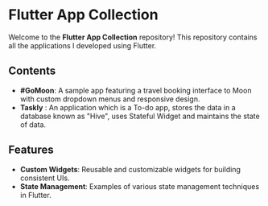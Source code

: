 # Flutter App Collection

Welcome to the **Flutter App Collection** repository! This repository contains all the applications I developed using Flutter.

## Contents

- **#GoMoon**: A sample app featuring a travel booking interface to Moon with custom dropdown menus and responsive design.
- **Taskly** : An application which is a To-do app, stores the data in a database known as "Hive", uses Stateful Widget and maintains the state of data.
 
## Features

- **Custom Widgets**: Reusable and customizable widgets for building consistent UIs.
- **State Management**: Examples of various state management techniques in Flutter.
<!-- - **Responsive Design**: Layouts that adapt to different screen sizes and orientations.
- **Animations**: Smooth and engaging animations to enhance user experience.
- **Networking**: Integration with REST APIs and data handling.
- **Persistence**: Local storage solutions using SQLite and shared preferences. -->

 <!-- [![HitCount](https://hits.dwyl.com/himanshuchopade97/Flutter_Project.svg?style=flat-square&show=unique)](http://hits.dwyl.com/himanshuchopade97/Flutter_Project) -->
